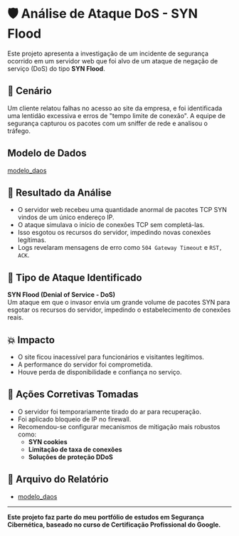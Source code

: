 # 🛡️ Análise de Ataque DoS - SYN Flood

Este projeto apresenta a investigação de um incidente de segurança ocorrido em um servidor web que foi alvo de um ataque de negação de serviço (DoS) do tipo **SYN Flood**.

## 🎯 Cenário

Um cliente relatou falhas no acesso ao site da empresa, e foi identificada uma lentidão excessiva e erros de "tempo limite de conexão". A equipe de segurança capturou os pacotes com um sniffer de rede e analisou o tráfego.

## Modelo de Dados
[modelo_daos](/projetos/analise-rede/analise-syn-flood/modelo_dados/)

## 🔎 Resultado da Análise

- O servidor web recebeu uma quantidade anormal de pacotes TCP SYN vindos de um único endereço IP.
- O ataque simulava o início de conexões TCP sem completá-las.
- Isso esgotou os recursos do servidor, impedindo novas conexões legítimas.
- Logs revelaram mensagens de erro como `504 Gateway Timeout` e `RST, ACK`.

## 🚨 Tipo de Ataque Identificado

**SYN Flood (Denial of Service - DoS)**  
Um ataque em que o invasor envia um grande volume de pacotes SYN para esgotar os recursos do servidor, impedindo o estabelecimento de conexões reais.

## 💥 Impacto

- O site ficou inacessível para funcionários e visitantes legítimos.
- A performance do servidor foi comprometida.
- Houve perda de disponibilidade e confiança no serviço.

## 🔐 Ações Corretivas Tomadas

- O servidor foi temporariamente tirado do ar para recuperação.
- Foi aplicado bloqueio de IP no firewall.
- Recomendou-se configurar mecanismos de mitigação mais robustos como:
  - **SYN cookies**
  - **Limitação de taxa de conexões**
  - **Soluções de proteção DDoS**

## 📄 Arquivo do Relatório

- [modelo_daos](/projetos/analise-rede/analise-syn-flood/Relatorio_Incidente_SynFlood.docx)

---

**Este projeto faz parte do meu portfólio de estudos em Segurança Cibernética, baseado no curso de Certificação Profissional do Google.**

